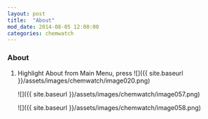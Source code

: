 ```yaml
---
layout: post
title:  "About"
mod_date: 2014-08-05 12:00:00
categories: chemwatch
---
```


### About

1.  Highlight About from Main Menu, press ![]({{ site.baseurl }}/assets/images/chemwatch/image020.png)

    ![]({{ site.baseurl }}/assets/images/chemwatch/image057.png)

    ![]({{ site.baseurl }}/assets/images/chemwatch/image058.png)